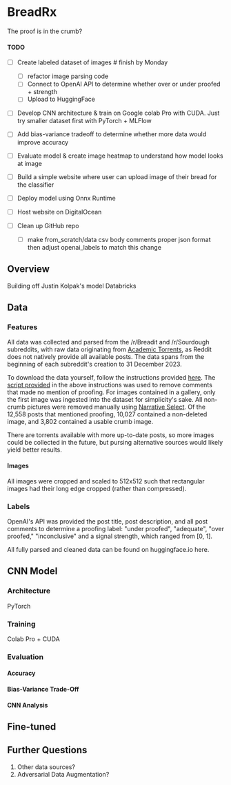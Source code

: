 # BreadRx

The proof is in the crumb? 

#### TODO
- [ ] Create labeled dataset of images # finish by Monday
  - [ ] refactor image parsing code
  - [ ] Connect to OpenAI API to determine whether over or under proofed + strength
  - [ ] Upload to HuggingFace

- [ ] Develop CNN architecture & train on Google colab Pro with CUDA. Just try smaller dataset first with PyTorch + MLFlow

- [ ] Add bias-variance tradeoff to determine whether more data would improve accuracy
- [ ] Evaluate model & create image heatmap to understand how model looks at image

- [ ] Build a simple website where user can upload image of their bread for the classifier
- [ ] Deploy model using Onnx Runtime 
- [ ] Host website on DigitalOcean
- [ ] Clean up GitHub repo
  - [ ] make from_scratch/data csv body comments proper json format then adjust openai_labels to match this change


## Overview

Building off Justin Kolpak's model Databricks 

## Data

### Features
All data was collected and parsed from the /r/Breadit and /r/Sourdough subreddits, with raw data originating from 
[Academic Torrents](https://academictorrents.com/details/56aa49f9653ba545f48df2e33679f014d2829c10), as Reddit does not natively provide all available posts. The data spans from the 
beginning of each subreddit's creation to 31 December 2023. 

To download the data yourself, follow the instructions provided [here](https://www.reddit.com/r/pushshift/comments/1akrhg3/).
The [script provided](https://github.com/Watchful1/PushshiftDumps/blob/master/scripts/filter_file.py) in the 
above instructions was used to remove comments that made no mention of proofing. For images contained in a gallery, only the
first image was ingested into the dataset for simplicity's sake. All non-crumb pictures were removed manually using 
[Narrative Select](https://narrative.so/select). Of the 12,558 posts that mentioned proofing, 10,027 contained a non-deleted
image, and 3,802 contained a usable crumb image. 

There are torrents available with more up-to-date posts, so more images could be collected in the future, but pursing 
alternative sources would likely yield better results. 

#### Images

All images were cropped and scaled to 512x512 such that rectangular images
had their long edge cropped (rather than compressed).

### Labels
OpenAI's API was provided the post title, post description, and all post comments to
determine a proofing label: "under proofed", "adequate", "over proofed," "inconclusive" and a signal strength, which ranged from [0, 1].

All fully parsed and cleaned data can be found on huggingface.io here.

## CNN Model

### Architecture
PyTorch


### Training

Colab Pro + CUDA

### Evaluation

#### Accuracy
#### Bias-Variance Trade-Off
#### CNN Analysis


## Fine-tuned


## Further Questions
1. Other data sources?  
2. Adversarial Data Augmentation?

